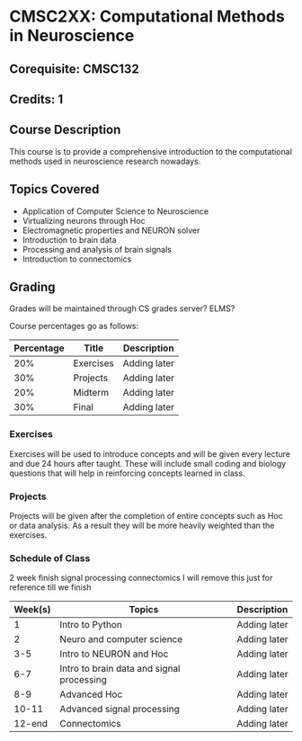 # CMSC2XX: Computational Methods in Neuroscience
## Corequisite: CMSC132
## Credits: 1
## Course Description 
This course is to provide a comprehensive introduction to the computational methods used in neuroscience research nowadays. 

## Topics Covered
- Application of Computer Science to Neuroscience
- Virtualizing neurons through Hoc 
- Electromagnetic properties and NEURON solver 
- Introduction to brain data 
- Processing and analysis of brain signals
- Introduction to connectomics 

## Grading

Grades will be maintained through CS grades server? ELMS?

Course percentages go as follows:

 | Percentage | Title 		| Description |
 | --------- | ------- | -------- |
 | 20%		 | Exercises	| Adding later|
 | 30%		 | Projects		| Adding later|
 | 20%		 | Midterm		| Adding later|
 | 30%	     | Final		| Adding later|

 ### Exercises

 Exercises will be used to introduce concepts and will be given every lecture and due 24 hours after taught. These will include small coding and biology questions that will help in reinforcing concepts learned in class. 

 ### Projects

 Projects will be given after the completion of entire concepts such as Hoc or data analysis. As a result they will be more heavily weighted than the exercises. 
 
 ### Schedule of Class
 2 week finish signal processing
 connectomics
 I will remove this just for reference till we finish

 | Week(s) | Topics 		| Description |
 | --------- | ------- | -------- |
 | 1		 | Intro to Python	| Adding later|
 | 2		 | Neuro and computer science		| Adding later|
 | 3-5		 | Intro to NEURON and Hoc		| Adding later|
 | 6-7	     | Intro to brain data and signal processing		| Adding later|
 | 8-9		 | Advanced Hoc | Adding later |
 | 10-11	 | Advanced signal processing | Adding later |
 | 12-end    | Connectomics | Adding later |


